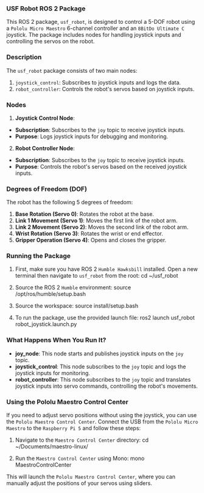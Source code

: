 ### USF Robot ROS 2 Package ###

This ROS 2 package, `usf_robot`, is designed to control a 5-DOF robot using a `Pololu Micro Maestro` 6-channel controller and an `8BitDo Ultimate C` joystick. The package includes nodes for handling joystick inputs and controlling the servos on the robot.

### Description

The `usf_robot` package consists of two main nodes:
1. `joystick_control`: Subscribes to joystick inputs and logs the data.
2. `robot_controller`: Controls the robot's servos based on joystick inputs.

### Nodes

1. **Joystick Control Node**:
  - **Subscription**: Subscribes to the `joy` topic to receive joystick inputs.
  - **Purpose**: Logs joystick inputs for debugging and monitoring.

2. **Robot Controller Node**:
  - **Subscription**: Subscribes to the `joy` topic to receive joystick inputs.
  - **Purpose**: Controls the robot's servos based on the received joystick inputs.

### Degrees of Freedom (DOF)

The robot has the following 5 degrees of freedom:
1. **Base Rotation (Servo 0)**: Rotates the robot at the base.
2. **Link 1 Movement (Servo 1)**: Moves the first link of the robot arm.
3. **Link 2 Movement (Servo 2)**: Moves the second link of the robot arm.
4. **Wrist Rotation (Servo 3)**: Rotates the wrist or end effector.
5. **Gripper Operation (Servo 4)**: Opens and closes the gripper.

### Running the Package

1. First, make sure you have ROS 2 `Humble Hawksbill` installed. Open a new terminal then navigate to `usf_robot` from the root:
cd ~/usf_robot

2. Source the ROS 2 `Humble` environment:
source /opt/ros/humble/setup.bash

3. Source the workspace:
source install/setup.bash

4. To run the package, use the provided launch file:
ros2 launch usf_robot robot_joystick.launch.py

### What Happens When You Run It?

- **joy_node**: This node starts and publishes joystick inputs on the `joy` topic.
- **joystick_control**: This node subscribes to the `joy` topic and logs the joystick inputs for monitoring.
- **robot_controller**: This node subscribes to the `joy` topic and translates joystick inputs into servo commands, controlling the robot's movements.

### Using the Pololu Maestro Control Center

If you need to adjust servo positions without using the joystick, you can use the `Pololu Maestro Control Center`. Connect the USB from the `Pololu Micro Maestro` to the `Raspberry Pi 5` and follow these steps:

1. Navigate to the `Maestro Control Center` directory:
cd ~/Documents/maestro-linux/

2. Run the `Maestro Control Center` using Mono:
mono MaestroControlCenter

This will launch the `Pololu Maestro Control Center`, where you can manually adjust the positions of your servos using sliders.
